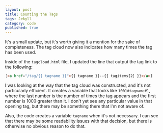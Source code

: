 ```yaml
---
layout: post
title: Counting the Tags
tags: Jekyll
category: code
published: true
---
```


It's a small update, but it's worth giving it a mention for the sake of completeness. The tag cloud now also indicates how many times the tag has been used.

Inside of the ```tagcloud.html``` file, I updated the line that output the tag link to the following:
```html
[<a href="/tag/{{ tagname }}">{{ tagname }}--{{ tagitems[2] }}</a>]
```

I was looking at the way that the tag cloud was constructed, and it's not particularly efficient. It creates a variable that looks like ```1001#tagname#1```, where the last number is the number of times the tag appears and the first number is 1000 greater than it. I don't yet see any particular value in that opening tag, but there may be something there that I'm not aware of.

Also, the code creates a variable ```tagname``` when it's not necessary. I can see that there may be some readability issues with that decision, but there is otherwise no obvious reason to do that.
